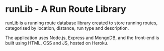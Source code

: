 # runLib - A Run Route Library

runLib is a running route database library created to store running routes, categorised by location, distance, run type and description.

The application uses Node.js, Express and MongoDB, and the front-end is built using HTML, CSS and JS, hosted on Heroku.
